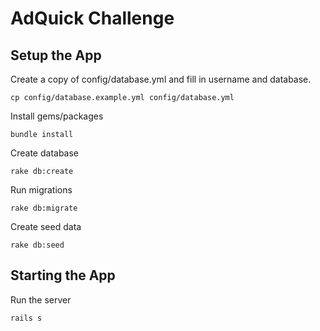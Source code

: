 # AdQuick Challenge

## Setup the App

Create a copy of config/database.yml and fill in username and database.

  `cp config/database.example.yml config/database.yml`

Install gems/packages

  `bundle install`

Create database

  `rake db:create`

Run migrations

  `rake db:migrate`

Create seed data

 `rake db:seed`

## Starting the App

Run the server

  `rails s`

